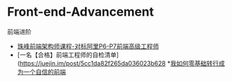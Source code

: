 # Front-end-Advancement
前端进阶
* [珠峰前端架构师课程-对标阿里P6-P7前端高级工程师](http://www.zhufengpeixun.cn/main/course/index.html)
* [一名【合格】前端工程师的自检清单](https://juejin.im/post/5cc1da82f265da036023b628
*[我如何零基础转行成为一个自信的前端](https://zhuanlan.zhihu.com/p/46395851)